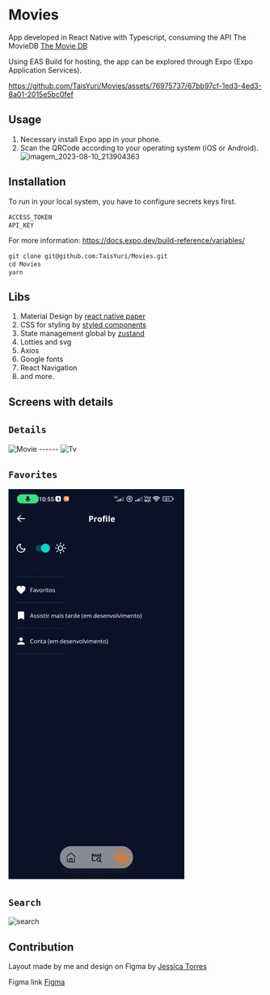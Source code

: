 # Movies

App developed in React Native with Typescript, consuming the API The MovieDB [The Movie DB](https://www.themoviedb.org)

Using EAS Build for hosting, the app can be explored through Expo (Expo Application Services). 

https://github.com/TaisYuri/Movies/assets/76975737/67bb97cf-1ed3-4ed3-8a01-2015e5bc0fef 

## Usage
1. Necessary install Expo app in your phone.
2. Scan the QRCode according to your operating system (iOS or Android).
![imagem_2023-08-10_213904363](https://github.com/TaisYuri/Movies/assets/76975737/f8b27942-72c1-48a1-9cdd-84eda3f8a121)


## Installation
To run in your local system, you have to configure secrets keys first. 
```
ACCESS_TOKEN
API_KEY
```
For more information: https://docs.expo.dev/build-reference/variables/

```
git clone git@github.com:TaisYuri/Movies.git
cd Movies
yarn
```

## Libs
1. Material Design by [react native paper](https://callstack.github.io/react-native-paper/) 
2. CSS for styling by [styled components](https://styled-components.com)
3. State management global by [zustand](https://github.com/pmndrs/zustand)
4. Lotties and svg
5. Axios
6. Google fonts
7. React Navigation
8. and more.

## Screens with details

## `Details`
![Movie](https://github.com/TaisYuri/Movies/blob/master/src/assets/videos_gif/detailMovie.gif) ------ ![Tv](https://github.com/TaisYuri/Movies/blob/master/src/assets/videos_gif/detailSerie.gif) 

## `Favorites`
![favorites](https://github.com/TaisYuri/Movies/blob/master/src/assets/videos_gif/favorite.gif)

## `Search`
![search](https://github.com/TaisYuri/Movies/blob/master/src/assets/videos_gif/search.gif)

## Contribution
Layout made by me and design on Figma by [Jessica Torres](https://github.com/jessicagtorres)

Figma link [Figma](https://www.figma.com/file/IQqQxieh4kLdAMwoDqEINZ/Protótipo?type=design&node-id=0-1&mode=design&t=MCWEHch7lXi25hMb-0)
